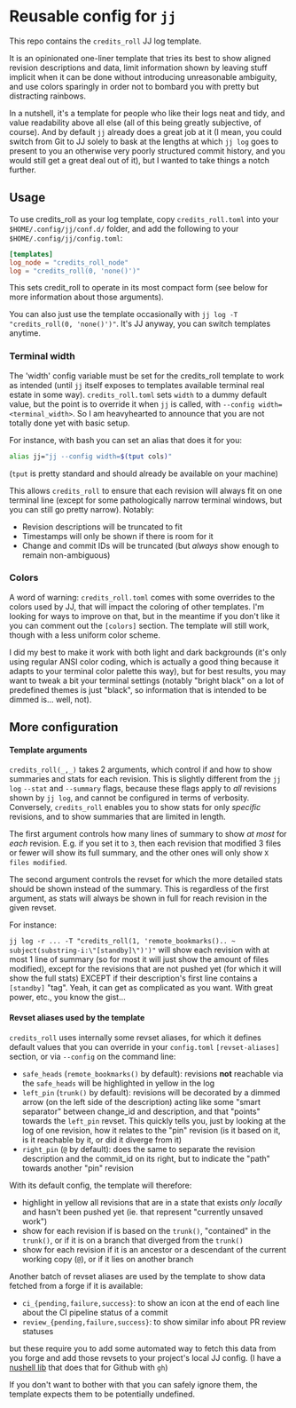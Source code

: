 # Reusable config for `jj`

This repo contains the `credits_roll` JJ log template.

It is an opinionated one-liner template that tries its best to show aligned revision
descriptions and data, limit information shown by leaving stuff implicit
when it can be done without introducing unreasonable ambiguity, and use colors
sparingly in order not to bombard you with pretty but distracting rainbows.

In a nutshell, it's a template for people who like their logs neat and tidy, and value
readability above all else (all of this being greatly subjective, of course).
And by default `jj` already does a great job at it (I mean, you could switch
from Git to JJ solely to bask at the lengths at which `jj log` goes to present to you
an otherwise very poorly structured commit history, and you would still get a great
deal out of it), but I wanted to take things a notch further.

## Usage

To use credits_roll as your log template, copy `credits_roll.toml` into your
`$HOME/.config/jj/conf.d/` folder, and add the following to your `$HOME/.config/jj/config.toml`:

```toml
[templates]
log_node = "credits_roll_node"
log = "credits_roll(0, 'none()')"
```

This sets credit_roll to operate in its most compact form (see below for more
information about those arguments).

You can also just use the template occasionally with `jj log -T "credits_roll(0, 'none()')"`.
It's JJ anyway, you can switch templates anytime.

### Terminal width

The 'width' config variable must be set for the credits_roll template
to work as intended (until `jj` itself exposes to templates available terminal real
estate in some way).
`credits_roll.toml` sets `width` to a dummy default value, but the point is
to override it when `jj` is called, with `--config width=<terminal_width>`.
So I am heavyhearted to announce that you are not totally done yet with basic setup.

For instance, with bash you can set an alias that does it for you:

```bash
alias jj="jj --config width=$(tput cols)"
```

(`tput` is pretty standard and should already be available on your machine)

This allows `credits_roll` to ensure that each revision will always fit on one
terminal line (except for some pathologically narrow terminal windows, but
you can still go pretty narrow). Notably:

- Revision descriptions will be truncated to fit
- Timestamps will only be shown if there is room for it
- Change and commit IDs will be truncated (but *always* show enough to remain
  non-ambiguous)

### Colors

A word of warning: `credits_roll.toml` comes with some overrides to the colors
used by JJ, that will impact the coloring of other templates.
I'm looking for ways to improve on that, but in the meantime if you don't like it
you can comment out the `[colors]` section.
The template will still work, though with a less uniform color scheme.

I did my best to make it work with both light and dark backgrounds (it's only using
regular ANSI color coding, which is actually a good thing because it adapts
to your terminal color palette this way), but for best results, you may want
to tweak a bit your terminal settings (notably "bright black" on a lot of
predefined themes is just "black", so information that is intended to be dimmed is... well, not).

## More configuration

#### Template arguments

`credits_roll(_,_)` takes 2 arguments, which control if and how to show summaries
and stats for each revision.
This is slightly different from the `jj log` `--stat` and `--summary` flags,
because these flags apply to _all_ revisions shown by `jj log`, and cannot be
configured in terms of verbosity.
Conversely, `credits_roll` enables you to show stats for only _specific_
revisions, and to show summaries that are limited in length.

The first argument controls how many lines of summary to show _at most_ for _each_ revision.
E.g. if you set it to `3`, then each revision that modified 3 files or fewer will
show its full summary, and the other ones will only show `X files modified`.

The second argument controls the revset for which the more detailed stats should be
shown instead of the summary. This is regardless of the first argument, as
stats will always be shown in full for reach revision in the given revset.

For instance:

`jj log -r ... -T "credits_roll(1, 'remote_bookmarks().. ~ subject(substring-i:\"[standby]\")')"` will show each revision
with at most 1 line of summary (so for most it will just show the amount of files
modified), except for the revisions that are not pushed yet (for which it will
show the full stats) EXCEPT if their description's first line contains a `[standby]` "tag".
Yeah, it can get as complicated as you want. With great power, etc., you know the gist...

#### Revset aliases used by the template

`credits_roll` uses internally some revset aliases, for which it defines default
values that you can override in your `config.toml` `[revset-aliases]` section,
or via `--config` on the command line:

- `safe_heads` (`remote_bookmarks()` by default): revisions **not** reachable via
  the `safe_heads` will be highlighted in yellow in the log
- `left_pin` (`trunk()` by default): revisions will be decorated by a dimmed arrow
  (on the left side of the description) acting like some "smart separator" between
  change_id and description, and that "points" towards the `left_pin` revset.
  This quickly tells you, just by looking at the log of one revision, how it relates
  to the "pin" revision (is it based on it, is it reachable by it, or did it diverge from it)
- `right_pin` (`@` by default): does the same to separate the revision description
  and the commit_id on its right, but to indicate the "path" towards another "pin"
  revision

With its default config, the template will therefore:

- highlight in yellow all revisions that are in a state that exists _only locally_
  and hasn't been pushed yet (ie. that represent "currently unsaved work")
- show for each revision if is based on the `trunk()`, "contained" in the `trunk()`,
  or if it is on a branch that diverged from the `trunk()`
- show for each revision if it is an ancestor or a descendant of the current working
  copy (`@`), or if it lies on another branch

Another batch of revset aliases are used by the template to show data fetched
from a forge if it is available:

- `ci_{pending,failure,success}`: to show an icon at the end of each line about the CI pipeline status of a commit
- `review_{pending,failure,success}`: to show similar info about PR review statuses

but these require you to add some automated way to fetch this data from you forge
and add those revsets to your project's local JJ config.
(I have a [nushell lib](https://github.com/YPares/monurepo/blob/master/nujj/gh.nu)
that does that for Github with `gh`)

If you don't want to bother with that you can safely ignore them, the template expects
them to be potentially undefined.
